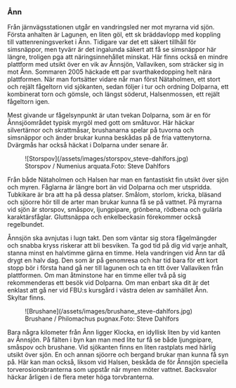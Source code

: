 ### Ånn

Från järnvägsstationen utgår en vandringsled ner mot myrarna vid sjön. Första anhalten är Lagunen, en liten göl, ett sk bräddavlopp med koppling till vattenreningsverket i Ånn. Tidigare var det ett säkert tillhåll för simsnäppor, men tyvärr är det ingalunda säkert att få se simsnäppor här längre, troligen pga att näringsinnehållet minskat. Här finns också en mindre plattform med utsikt över en vik av Ånnsjön, Vallaviken, som sträcker sig in mot Ånn. Sommaren 2005 häckade ett par svarthakedopping helt nära plattformen. När man fortsätter vidare når man först Nätaholmen, ett stort och rejält fågeltorn vid sjökanten, sedan följer i tur och ordning Dolparna, ett kombinerat torn och gömsle, och längst söderut, Halsenmossen, ett rejält fågeltorn igen.

Mest givande ur fågelsynpunkt är utan tvekan Dolparna, som är en för Ånnsjöområdet typisk myrgöl med gott om småtuvor. Här häckar silvertärnor och skrattmåsar, brushanarna spelar på tuvorna och simsnäppor och änder brukar kunna beskådas på de fria vattenytorna. Dvärgmås har också häckat i Dolparna under senare år.

<figure>![Storspov](/assets/images/storspov_steve-dahlfors.jpg)<figcaption><span class="description">Storspov / Numenius arquata.</span><span class="owner">Foto:&nbsp;Steve&nbsp;Dahlfors</span></figcaption></figure>

Från både Nätaholmen och Halsen har man en fantastiskt fin utsikt över sjön och myren. Fåglarna är längre bort än vid Dolparna och mer utspridda. Tubkikare är bra att ha på dessa platser. Smålom, storlom, kricka, bläsand och sjöorre hör till de arter man brukar kunna få se på vattnet. På myrarna vid sjön är storspov, småspov, ljungpipare, grönbena, rödbena och gulärla karaktärsfåglar. Gluttsnäppa och enkelbeckasin förekommer också regelbundet.

Ånnsjön ska avnjutas i lugn takt. Den som väntar sig stora fågelmängder och snabba kryss riskerar att bli besviken. Ta god tid på dig vid varje anhalt, stanna minst en halvtimme gärna en timme. Hela vandringen vid Ånn tar då drygt en halv dag. Den som är på genomresa och har tid bara för ett kort stopp bör i första hand gå ner till lagunen och ta en titt över Vallaviken från plattformen. Om man åtminstone har en timme eller två på sig rekommenderas ett besök vid Dolparna. Om man enbart ska dit är det enklast att gå ner vid FBU:s kursgård i västra delen av samhället Ånn. Skyltar finns.

<figure>![Brushane](/assets/images/brushane_steve-dahlfors.jpg)<figcaption><span class="description">Brushane / Philomachus pugnax.</span><span class="owner">Foto:&nbsp;Steve&nbsp;Dahlfors</span></figcaption></figure>

Bara några kilometer från Ånn ligger Klocka, en idyllisk liten by vid kanten av Ånnsjön. På fälten i byn kan man med lite tur få se både ljungpipare, småspov och brushane. Vid sjökanten finns en liten rastplats med härlig utsikt över sjön. En och annan sjöorre och bergand brukar man kunna få syn på. Här kan man också, liksom vid Halsen, beskåda de för Ånnsjön speciella torverosionsbranterna som uppstår när myren möter vattnet. Backsvalor häckar årligen i de flera meter höga torvbranterna.
